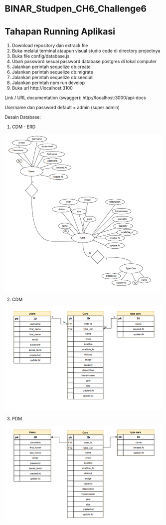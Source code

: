 # BINAR_Studpen_CH6_Challenge6

# Tahapan Running Aplikasi
1. Download repository dan extrack file
2. Buka melalui terminal ataupun visual studio code di directory projectnya
3. Buka file config/database.js
4. Ubah password sesuai password database postgres di lokal computer
5. Jalankan perintah sequelize db:create
6. Jalankan perintah sequelize db:migrate
7. Jalankan perintah sequelize db:seed:all
8. Jalankan perintah npm run develop
9. Buka url http://localhost:3100

Link / URL documentation (swagger):
http://localhost:3000/api-docs

Username dan password default = admin (super admin)


Desain Database:
1. CDM - ERD

![alt text](https://github.com/SyaifudinRamadhan/BINAR_Studpen_CH6_Challenge6/blob/main/Screenshot%202022-10-08%20212819.png)

2. CDM

![alt text](https://github.com/SyaifudinRamadhan/BINAR_Studpen_CH6_Challenge6/blob/main/Screenshot%202022-10-08%20212753.png)

3. PDM

![alt text](https://github.com/SyaifudinRamadhan/BINAR_Studpen_CH6_Challenge6/blob/main/Screenshot%202022-10-08%20212732.png)
   
          
